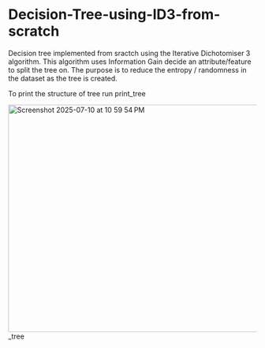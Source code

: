 # Decision-Tree-using-ID3-from-scratch

Decision tree implemented from sractch using the Iterative Dichotomiser 3 algorithm. This algorithm uses Information Gain decide an attribute/feature to split the tree on. The purpose is to reduce the entropy / randomness in the dataset as the tree is created.

To print the structure of tree run print_tree


<img width="713" height="461" alt="Screenshot 2025-07-10 at 10 59 54 PM" src="https://github.com/user-attachments/assets/d95aebde-ddce-4e70-aceb-03f1af375f43" />
_tree

